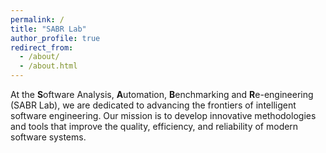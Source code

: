 ```yaml
---
permalink: /
title: "SABR Lab"
author_profile: true
redirect_from: 
  - /about/
  - /about.html
---
```


At the **S**oftware Analysis, **A**utomation, **B**enchmarking and **R**e-engineering (SABR Lab), we are dedicated to advancing the frontiers of intelligent software engineering. Our mission is to develop innovative methodologies and tools that improve the quality, efficiency, and reliability of modern software systems.
